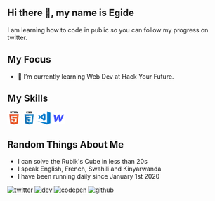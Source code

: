 ## Hi there 👋, my name is Egide

I am learning how to code in public so you can follow my progress on twitter.


## My Focus
- 🌱 I’m currently learning Web Dev at Hack Your Future.


## My Skills

<img src='https://github.com/egidehirwa/egidehirwa/blob/main/.github/html.png' alt='html' height='30'>    <img src='https://github.com/egidehirwa/egidehirwa/blob/main/.github/css.png' alt='css' height='30'>    <img src='https://github.com/egidehirwa/egidehirwa/blob/main/.github/visual-studio-code.png' alt='vscode' height='30'>  <img 
src='https://github.com/egidehirwa/egidehirwa/blob/main/.github/webflow.png' alt='webflow' height='30'>


## Random Things About Me

- I can solve the Rubik's Cube in less than 20s 
- I speak English, French, Swahili and Kinyarwanda
- I have been running daily since January 1st 2020


[<img src='https://cdn.jsdelivr.net/npm/simple-icons@3.0.1/icons/twitter.svg' alt='twitter' height='20'>](https://twitter.com/egidehirwa) 
[<img src='https://cdn.jsdelivr.net/npm/simple-icons@3.0.1/icons/hashnode.svg' alt='dev' height='20'>](https://egidehirwa.hashnode.dev/) 
[<img src='https://cdn.jsdelivr.net/npm/simple-icons@3.0.1/icons/codepen.svg' alt='codepen' height='20'>](https://codepen.io/egidehirwa) 
[<img src='https://cdn.jsdelivr.net/npm/simple-icons@3.0.1/icons/github.svg' alt='github' height='20'>](https://github.com/egidehirwa) 
